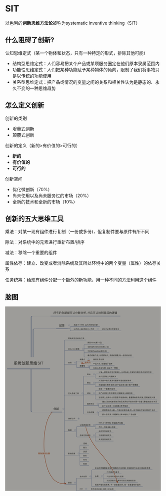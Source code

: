 # **SIT**

以色列的**创新思维方法论**被称为systematic inventive thinking（SIT）

## 什么阻碍了创新?

认知思维定式（某一个物体和状态，只有一种特定的形式，排除其他可能）

- 结构型思维定式：人们容易把某个产品或某项服务圈定在他们原本隶属范围内
- 功能性思维定式：人们把某种功能赋予某种物体的倾向，限制了我们将事物只是以传统的功能使用
- 关系型思维定式：把产品或情况的变量之间的关系和相关性认为是静态的、永久不变的一种思维趋势

## 怎么定义创新

创新的类别

- 增量式创新
- 颠覆式创新

创新的定义（新的>有价值的>可行的）

- **新的**
- **有价值的**
- **可行的**

创新空间

- 优化微创新（70%）
- 尚未使用以及尚未服务过的市场（20%）
- 全新的技术和全新的市场（10%）

## 创新的五大思维工具

乘法：对某一现有组件进行复制（一份或多份)，但复制件要与原件有所不同

除法：对系统中的元素进行重新布置/排序

减法：移除一个重要的组件

属性依存：建立、改变或者消除系统及其所处环境中的两个变量（属性）的依存关系

任务统筹：给现有组件分配一个额外的新功能，用一种不同的方法利用这个组件

## 

## 脑图

![图片的替代文本](./assets/WX20240926-211809.png)
